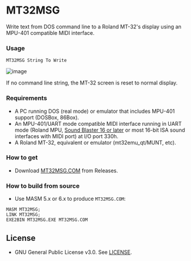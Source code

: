 # MT32MSG
Write text from DOS command line to a Roland MT-32's display using an MPU-401 compatible MIDI interface.

### Usage

`MT32MSG String To Write`

![image](https://github.com/user-attachments/assets/deafd088-f564-4b88-bd6d-f38ebb05f60a)

If no command line string, the MT-32 screen is reset to normal display.

### Requirements
- A PC running DOS (real mode) or emulator that includes MPU-401 support (DOSBox, 86Box).
- An MPU-401/UART mode compatible MIDI interface running in UART mode (Roland MPU, [Sound Blaster 16 or later](https://en.wikipedia.org/wiki/Sound_Blaster#Third_generation_Sound_Blasters,_16-bit_ISA_cards) or most 16-bit ISA sound interfaces with MIDI port) at I/O port 330h.
- A Roland MT-32, equivalent or emulator (mt32emu_qt/MUNT, etc).

### How to get
- Download [MT32MSG.COM](releases) from Releases.

### How to build from source
- Use MASM 5.x or 6.x to produce `MT32MSG.COM`:

```
MASM MT32MSG;
LINK MT32MSG;
EXE2BIN MT32MSG.EXE MT32MSG.COM
```

## License

- GNU General Public License v3.0. See [LICENSE](LICENSE).
